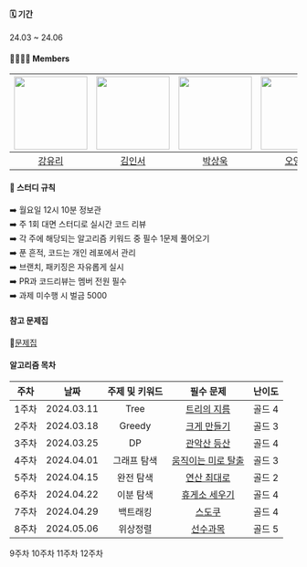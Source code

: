 #### 🗓️ 기간
24.03 ~ 24.06

#### 👨‍👩‍👧‍👦 Members
|<img src="https://avatars.githubusercontent.com/u/83583757?v=4" width="128" />|<img src="https://avatars.githubusercontent.com/u/66291768?v=4" width="128" />|<img src="https://avatars.githubusercontent.com/u/66259784?v=4" width="128" />|<img src="https://avatars.githubusercontent.com/u/139459645?v=4" width="128" />| <img src="https://avatars.githubusercontent.com/u/66260209?v=4" width="128" />| 
|:---------:|:---------:|:---------:|:---------:|:---------:|
|[강유리](https://github.com/kangyuri1114)|[김인서](https://github.com/xXDOPERXx)|[박상욱](https://github.com/SangWookie)|[오영록](https://github.com/youngroky)|[정찬민](https://github.com/chanmin-00)|[조성현](https://github.com/seonghyeoncho)|

#### 🚩 스터디 규칙 
➡️ 월요일 12시 10분 정보관 <br>
➡️ 주 1회 대면 스터디로 실시간 코드 리뷰 <br>
➡️ 각 주에 해당되는 알고리즘 키워드 중 필수 1문제 풀어오기 <br>
➡️ 푼 흔적, 코드는 개인 레포에서 관리 <br>
➡️ 브랜치, 패키징은 자유롭게 실시 <br>
➡️ PR과 코드리뷰는 멤버 전원 필수 <br>
➡️ 과제 미수행 시 벌금 5000 <br>

#### 참고 문제집
📖[문제집](https://github.com/tony9402/baekjoon?tab=readme-ov-file#-%EC%A4%91%EC%9A%94%EF%B8%8F%EF%B8%8F-)

#### 알고리즘 목차
| 주차 | 날짜 | 주제 및 키워드 | 필수 문제 | 난이도 |
|:---------:|:---------:|:---------:|:---------:|:---------:|
|1주차| 2024.03.11 | Tree | [트리의 지름](https://www.acmicpc.net/problem/1967) | 골드 4 |
|2주차| 2024.03.18 | Greedy | [크게 만들기](https://www.acmicpc.net/problem/2812) | 골드 3 | 
|3주차| 2024.03.25 | DP | [관악산 등산](https://www.acmicpc.net/problem/14699) | 골드 4 |
|4주차| 2024.04.01 | 그래프 탐색 | [움직이는 미로 탈출](https://www.acmicpc.net/problem/16954) | 골드 3 | 
|5주차| 2024.04.15| 완전 탐색 | [연산 최대로](https://www.acmicpc.net/problem/21943) | 골드 2 |
|6주차| 2024.04.22| 이분 탐색 | [휴게소 세우기](https://www.acmicpc.net/problem/1477) | 골드 4 |
|7주차| 2024.04.29 | 백트래킹 | [스도쿠](https://www.acmicpc.net/problem/2580) | 골드 4 |
|8주차| 2024.05.06| 위상정렬 | [선수과목](https://www.acmicpc.net/problem/14567) | 골드 5 |
9주차
10주차
11주차
12주차
